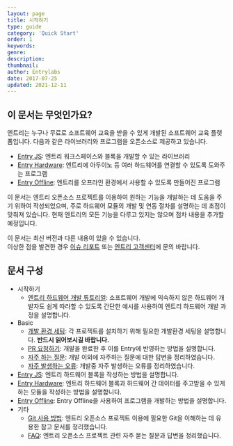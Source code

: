 ```yaml
---
layout: page
title: 시작하기
type: guide
category: 'Quick Start'
order: 1
keywords: 
genre: 
description: 
thumbnail: 
author: Entrylabs
date: 2017-07-25
updated: 2021-12-11
---
```


## 이 문서는 무엇인가요?

엔트리는 누구나 무료로 소프트웨어 교육을 받을 수 있게 개발된 소프트웨어 교육 플랫폼입니다. 다음과 같은 라이브러리와 프로그램을 오픈소스로 제공하고 있습니다.

- [Entry JS](https://github.com/entrylabs/entryjs): 엔트리 워크스페이스와 블록을 개발할 수 있는 라이브러리
- [Entry Hardware](https://github.com/entrylabs/entry-hw): 엔트리에 아두이노 등 여러 하드웨어를 연결할 수 있도록 도와주는 프로그램
- [Entry Offline](https://github.com/entrylabs/entry-offline): 엔트리를 오프라인 환경에서 사용할 수 있도록 만들어진 프로그램

이 문서는 엔트리 오픈소스 프로젝트를 이용하여 원하는 기능을 개발하는 데 도움을 주기 위하여 작성되었으며, 주로 하드웨어 모듈의 개발 및 연동 절차를 설명하는 데 초점이 맞춰져 있습니다.
현재 엔트리의 모든 기능을 다루고 있지는 않으며 점차 내용을 추가할 예정입니다.

이 문서는 최신 버전과 다른 내용이 있을 수 있습니다.  
이상한 점을 발견한 경우 [이슈 리포트](https://github.com/entrylabs/docs/issues) 또는 [엔트리 고객센터](mailto:help@playentry.org)에 문의 바랍니다.

## 문서 구성

- 시작하기
  - [엔트리 하드웨어 개발 튜토리얼](/guide/quick_start/2018-07-30-tutorial.html): 소프트웨어 개발에 익숙하지 않은 하드웨어 개발자도 쉽게 따라할 수 있도록 간단한 예시를 사용하여 엔트리 하드웨어 개발 과정을 설명합니다.
- Basic
  - [개발 환경 세팅](/guide/basic/setting_environment.html): 각 프로젝트를 설치하기 위해 필요한 개발환경 세팅을 설명합니다. **반드시 읽어보시길 바랍니다.**
  - [PR 요청하기](/guide/basic/pull_request.html): 개발을 완료한 후 이를 Entry에 반영하는 방법을 설명합니다.
  - [자주 하는 질문](/guide/basic/2016-07-07-faq.html): 개발 이외에 자주하는 질문에 대한 답변을 정리하였습니다.
  - [자주 발생하는 오류](/guide/basic/2023-05-25-common_problem.html): 개발중 자주 발생하는 오류를 정리하였습니다.
- [Entry JS](/guide/entryjs/2018-03-09-getting_started.html): 엔트리 하드웨어 블록을 작성하는 방법을 설명합니다.
- [Entry Hardware](/guide/entry-hw/2016-05-01-getting_started.html): 엔트리 하드웨어 블록과 하드웨어 간 데이터를 주고받을 수 있게 하는 모듈을 작성하는 방법을 설명합니다.
- [Entry Offline](/guide/entry-offline/2017-12-20-getting_started.html): Entry Offline을 사용하여 프로그램을 개발하는 방법을 설명합니다.
- 기타
  - [Git 사용 방법](/guide/etc/2016-05-03-git_fork.html): 엔트리 오픈소스 프로젝트 이용에 필요한 Git을 이해하는 데 유용한 참고 문서를 정리했습니다.
  - [FAQ](/guide/basic/2016-07-07-faq.html): 엔트리 오픈소스 프로젝트 관련 자주 묻는 질문과 답변을 정리했습니다.
